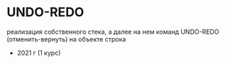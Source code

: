 # UNDO-REDO
реализация собственного стека, а далее на нем команд UNDO-REDO (отменить-вернуть) на объекте строка
- 2021 г (1 курс)
